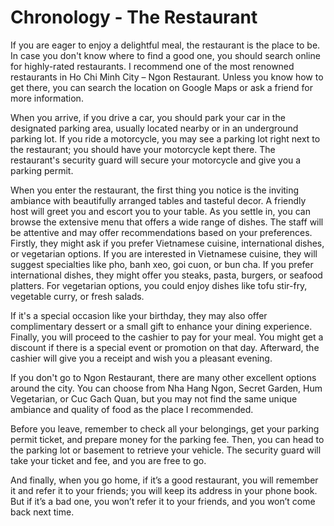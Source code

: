 # Chronology - The Restaurant

If you are eager to enjoy a delightful meal, the restaurant is the place to be. In case you don't know where to find a good one, you should search online for highly-rated restaurants. I recommend one of the most renowned restaurants in Ho Chi Minh City – Ngon Restaurant. Unless you know how to get there, you can search the location on Google Maps or ask a friend for more information.

When you arrive, if you drive a car, you should park your car in the designated parking area, usually located nearby or in an underground parking lot. If you ride a motorcycle, you may see a parking lot right next to the restaurant; you should have your motorcycle kept there. The restaurant's security guard will secure your motorcycle and give you a parking permit.

When you enter the restaurant, the first thing you notice is the inviting ambiance with beautifully arranged tables and tasteful decor. A friendly host will greet you and escort you to your table. As you settle in, you can browse the extensive menu that offers a wide range of dishes. The staff will be attentive and may offer recommendations based on your preferences. Firstly, they might ask if you prefer Vietnamese cuisine, international dishes, or vegetarian options. If you are interested in Vietnamese cuisine, they will suggest specialties like pho, banh xeo, goi cuon, or bun cha. If you prefer international dishes, they might offer you steaks, pasta, burgers, or seafood platters. For vegetarian options, you could enjoy dishes like tofu stir-fry, vegetable curry, or fresh salads.

If it's a special occasion like your birthday, they may also offer complimentary dessert or a small gift to enhance your dining experience. Finally, you will proceed to the cashier to pay for your meal. You might get a discount if there is a special event or promotion on that day. Afterward, the cashier will give you a receipt and wish you a pleasant evening.

If you don't go to Ngon Restaurant, there are many other excellent options around the city. You can choose from Nha Hang Ngon, Secret Garden, Hum Vegetarian, or Cuc Gach Quan, but you may not find the same unique ambiance and quality of food as the place I recommended.

Before you leave, remember to check all your belongings, get your parking permit ticket, and prepare money for the parking fee. Then, you can head to the parking lot or basement to retrieve your vehicle. The security guard will take your ticket and fee, and you are free to go.

And finally, when you go home, if it’s a good restaurant, you will remember it and refer it to your friends; you will keep its address in your phone book. But if it’s a bad one, you won’t refer it to your friends, and you won’t come back next time.